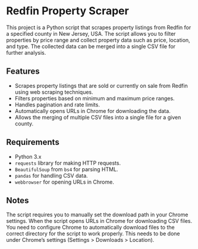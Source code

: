 # Redfin Property Scraper

This project is a Python script that scrapes property listings from Redfin for a specified county in New Jersey, USA. The script allows you to filter properties by price range and collect property data such as price, location, and type. The collected data can be merged into a single CSV file for further analysis.

## Features

- Scrapes property listings that are sold or currently on sale from Redfin using web scraping techniques.
- Filters properties based on minimum and maximum price ranges.
- Handles pagination and rate limits.
- Automatically opens URLs in Chrome for downloading the data.
- Allows the merging of multiple CSV files into a single file for a given county.

## Requirements

- Python 3.x
- `requests` library for making HTTP requests.
- `BeautifulSoup` from `bs4` for parsing HTML.
- `pandas` for handling CSV data.
- `webbrowser` for opening URLs in Chrome.

## Notes
The script requires you to manually set the download path in your Chrome settings. When the script opens URLs in Chrome for downloading CSV files. You need to configure Chrome to automatically download files to the correct directory for the script to work properly. This needs to be done under Chrome’s settings (Settings > Downloads > Location).
